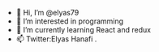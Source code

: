 - 👋 Hi, I’m @elyas79
- 👀 I’m interested in programming
- 🌱 I’m currently learning React and redux 
- 📫 Twitter:Elyas Hanafi .

<!---
elyas79/elyas79 is a ✨ special ✨ repository because its `README.md` (this file) appears on your GitHub profile.
You can click the Preview link to take a look at your changes.
--->
